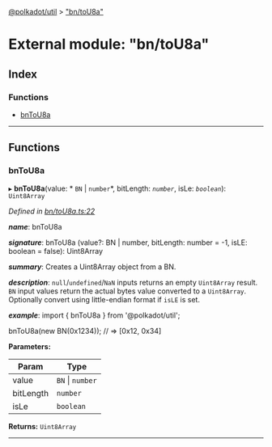 [@polkadot/util](../README.md) > ["bn/toU8a"](../modules/_bn_tou8a_.md)

# External module: "bn/toU8a"

## Index

### Functions

* [bnToU8a](_bn_tou8a_.md#bntou8a)

---

## Functions

<a id="bntou8a"></a>

###  bnToU8a

▸ **bnToU8a**(value: * `BN` &#124; `number`*, bitLength: *`number`*, isLe: *`boolean`*): `Uint8Array`

*Defined in [bn/toU8a.ts:22](https://github.com/polkadot-js/util/blob/7550b44/packages/util/src/bn/toU8a.ts#L22)*

*__name__*: bnToU8a

*__signature__*: bnToU8a (value?: BN | number, bitLength: number = -1, isLE: boolean = false): Uint8Array

*__summary__*: Creates a Uint8Array object from a BN.

*__description__*: `null`/`undefined`/`NaN` inputs returns an empty `Uint8Array` result. `BN` input values return the actual bytes value converted to a `Uint8Array`. Optionally convert using little-endian format if `isLE` is set.

*__example__*: import { bnToU8a } from '@polkadot/util';

bnToU8a(new BN(0x1234)); // => \[0x12, 0x34\]

**Parameters:**

| Param | Type |
| ------ | ------ |
| value |  `BN` &#124; `number`|
| bitLength | `number` |
| isLe | `boolean` |

**Returns:** `Uint8Array`

___

